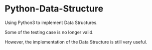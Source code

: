 # Python-Data-Structure
<p>Using Python3 to implement Data Structures.</p>

<p>Some of the testing case is no longer valid.</p>

<p>However, the implementation of the Data Structure is still very useful.</p>
